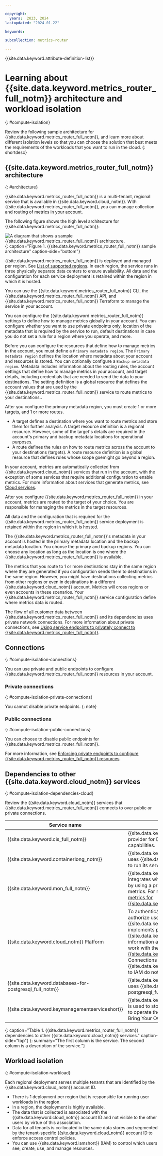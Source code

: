 ```yaml
---

copyright:
  years:  2023, 2024
lastupdated: "2024-01-22"

keywords:

subcollection: metrics-router

---
```



{{site.data.keyword.attribute-definition-list}}


# Learning about {{site.data.keyword.metrics_router_full_notm}} architecture and workload isolation
{: #compute-isolation}

Review the following sample architecture for {{site.data.keyword.metrics_router_full_notm}}, and learn more about different isolation levels so that you can choose the solution that best meets the requirements of the workloads that you want to run in the cloud.
{: shortdesc}

## {{site.data.keyword.metrics_router_full_notm}} architecture
{: #architecture}

{{site.data.keyword.metrics_router_full_notm}} is a multi-tenant, regional service that is available in {{site.data.keyword.cloud_notm}}. With {{site.data.keyword.metrics_router_full_notm}}, you can manage collection and routing of metrics in your account.

The following figure shows the high level architecture for {{site.data.keyword.metrics_router_full_notm}}:

![A diagram that shows a sample {{site.data.keyword.metrics_router_full_notm}} architecture.](../images/Metrics-Router-01-Architecture.svg "{{site.data.keyword.metrics_router_full_notm}} architecture sample."){: caption="Figure 1. {{site.data.keyword.metrics_router_full_notm}} sample architecture" caption-side="bottom"}

{{site.data.keyword.metrics_router_full_notm}} is deployed and managed per region. See [List of supported regions](/docs/metrics-router?topic=metrics-router-regions). In each region, the service runs in three physically separate data centers to ensure availability. All data and the configuration for each service deployment is retained within the region in which it is hosted.

You can use the {{site.data.keyword.metrics_router_full_notm}} CLI, the {{site.data.keyword.metrics_router_full_notm}} API, and {{site.data.keyword.metrics_router_full_notm}} Terraform to manage the service in your account.

You can configure the {{site.data.keyword.metrics_router_full_notm}} settings to define how to manage metrics globally in your account. You can configure whether you want to use private endpoints only, location of the metadata that is required by the service to run, default destinations in case you do not set a rule for a region where you operate, and more.

Before you can configure the resources that define how to manage metrics in the account, you must define a `Primary metadata region`. The `Primary metadata region` defines the location where metadata about your account and resources is stored. You can optionally configure a `Backup metadata region`. Metadata includes information about the routing rules, the account settings that define how to manage metrics in your account, and target details, including credentials that are needed to send the data to your destinations. The setting definition is a global resource that defines the account values that are used by the {{site.data.keyword.metrics_router_full_notm}} service to route metrics to your destinations..

After you configure the primary metadata region, you must create 1 or more targets, and 1 or more routes.
- A target defines a destination where you want to route metrics and store them for further analysis. A target resource definition is a regional resource. However, some of the target's details are required in the account's primary and backup metadata locations for operational purposes.
- A route defines the rules on how to route metrics across the account to your destinations (targets). A route resource definition is a global resource that defines rules whose scope goemight go beyond a region.

In your account, metrics are automatically collected from {{site.data.keyword.cloud_notm}} services that run in the account, with the exception of some services that require additional configuration to enable metrics. For more information about services that generate metrics, see [Cloud services](/docs/metrics-router?topic=metrics-router-cloud-services-mr).

After you configure {{site.data.keyword.metrics_router_full_notm}} in your account, metrics are routed to the target of your choice. You are responsible for managing the metrics in the target resources.

All data and the configuration that is required for the {{site.data.keyword.metrics_router_full_notm}} service deployment is retained within the region in which it is hosted.

The {{site.data.keyword.metrics_router_full_notm}}'s metadata in your account is hosted in the primary metadata location and the backup metadata location. You choose the primary and backup regions. You can choose any location as long as the location is one where the {{site.data.keyword.metrics_router_full_notm}} is available.

The metrics that you route to 1 or more destinations stay in the same region where they are generated if you configuration sends them to destinations in the same region. However, you might have destinations collecting metrics from other regions or even in destinations in a different {{site.data.keyword.cloud_notm}} account. Metrics will cross regions or even accounts in these scenarios. Your {{site.data.keyword.metrics_router_full_notm}} service configuration define where metrics data is routed.

The flow of all customer data between {{site.data.keyword.metrics_router_full_notm}} and its dependencies uses private network connections. For more information about private connections, see [Using service endpoints to privately connect to {{site.data.keyword.metrics_router_full_notm}}](/docs/metrics-router?topic=metrics-router-service-endpoints).


## Connections
{: #compute-isolation-connections}

You can use private and public endpoints to configure {{site.data.keyword.metrics_router_full_notm}} resources in your account.

### Private connections
{: #compute-isolation-private-connections}

You cannot disable private endpoints.
{: note}


### Public connections
{: #compute-isolation-public-connections}

You can choose to disable public endpoints for {{site.data.keyword.metrics_router_full_notm}}.

For more information, see [Enforcing private endpoints to configure {{site.data.keyword.metrics_router_full_notm}} resources](/docs/metrics-router?topic=metrics-router-endpoints-enforce-private).


## Dependencies to other {{site.data.keyword.cloud_notm}} services
{: #compute-isolation-dependencies-cloud}

Review the {{site.data.keyword.cloud_notm}} services that {{site.data.keyword.metrics_router_full_notm}} connects to over public or private connections.

| Service name | Description |
|------------|-------------------------------------|
| {{site.data.keyword.cis_full_notm}} | {{site.data.keyword.cis_full_notm}} is used as a provider for DNS and load-balancing capabilities. |
| {{site.data.keyword.containerlong_notm}} | {{site.data.keyword.metrics_router_full_notm}} uses {{site.data.keyword.containerlong_notm}} to run its service. |
| {{site.data.keyword.mon_full_notm}} | {{site.data.keyword.metrics_router_full_notm}} integrates with {{site.data.keyword.mon_short}}, by using a private connection, to send platform metrics. For more information, see [Monitoring metrics for {{site.data.keyword.metrics_router_full_notm}}](/docs/metrics-router?topic=metrics-router-platform-metrics). |
| {{site.data.keyword.cloud_notm}} Platform | To authenticate requests to the service and authorize user actions, {{site.data.keyword.metrics_router_full_notm}} implements platform and service access roles in {{site.data.keyword.iamshort}} (IAM). For more information about required IAM permissions to work with the service, see [Managing access for {{site.data.keyword.metrics_router_full_notm}}](/docs/metrics-router?topic=metrics-router-iam). Connections from {{site.data.keyword.metrics_router_full_notm}} to IAM do not use private connections. |
| {{site.data.keyword.databases-for-postgresql_full_notm}} | {{site.data.keyword.metrics_router_full_notm}} uses {{site.data.keyword.databases-for-postgresql_full_notm}} for storing metadata. |
| {{site.data.keyword.keymanagementserviceshort}} | {{site.data.keyword.keymanagementservicefull}} is used to store encrypted keys that are required to operate the service. This does not include Bring Your Own Key (BYOK). |
{: caption="Table 1. {{site.data.keyword.metrics_router_full_notm}} dependencies to other {{site.data.keyword.cloud_notm}} services." caption-side="top"}
{: summary="The first column is the service. The second column is a description of the service."}



## Workload isolation
{: #compute-isolation-workload}


Each regional deployment serves multiple tenants that are identified by the {{site.data.keyword.cloud_notm}} account ID.

- There is 1 deployment per region that is responsible for running user workloads in the region.
- In a region, the deployment is highly available.
- The data that is collected is associated with the {{site.data.keyword.cloud_notm}} account ID and not visible to the other users by virtue of this association.
- Data for all tenants is co-located in the same data stores and segmented by the tenant-specific {{site.data.keyword.cloud_notm}} account ID to enforce access control policies.
- You can use {{site.data.keyword.iamshort}} (IAM) to control which users see, create, use, and manage resources.
